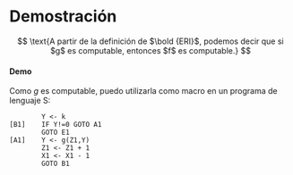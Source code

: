 # Demostración

$$
\text{A partir de la definición de $\bold {ERI}$, podemos decir que si $g$ es computable, entonces $f$ es computable.}
$$

#### Demo

Como $g$ es computable, puedo utilizarla como macro en un programa de lenguaje S:

```
		Y <- k
[B1]	IF Y!=0 GOTO A1
		GOTO E1
[A1]	Y <- g(Z1,Y)
		Z1 <- Z1 + 1
		X1 <- X1 - 1
		GOTO B1
```

